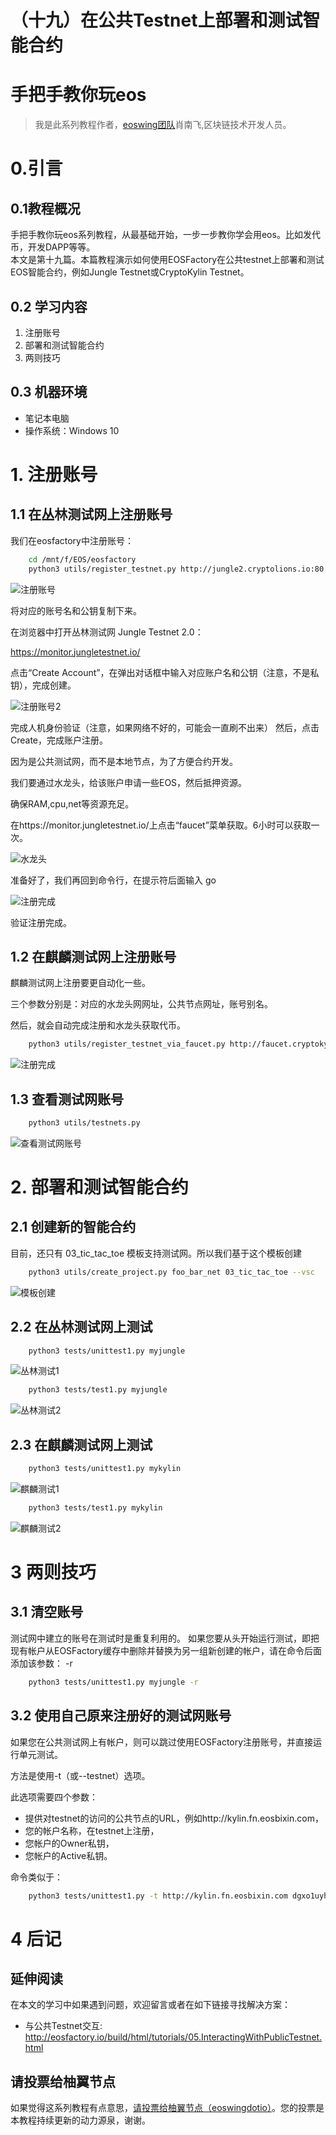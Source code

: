 （十九）在公共Testnet上部署和测试智能合约
===================================

# 手把手教你玩eos 
> 我是此系列教程作者，<a href="https://www.eoswing.io" >eoswing团队</a>肖南飞,区块链技术开发人员。

# 0.引言
## 0.1教程概况
手把手教你玩eos系列教程，从最基础开始，一步一步教你学会用eos。比如发代币，开发DAPP等等。  
本文是第十九篇。本篇教程演示如何使用EOSFactory在公共testnet上部署和测试EOS智能合约，例如Jungle Testnet或CryptoKylin Testnet。

## 0.2 学习内容
1. 注册账号
2. 部署和测试智能合约
3. 两则技巧

## 0.3 机器环境

- 笔记本电脑
- 操作系统：Windows 10

# 1. 注册账号

## 1.1 在丛林测试网上注册账号 

我们在eosfactory中注册账号：

```Bash
	cd /mnt/f/EOS/eosfactory
	python3 utils/register_testnet.py http://jungle2.cryptolions.io:80 myjungle
```

![注册账号](/images/eost19-01.png "注册账号")

将对应的账号名和公钥复制下来。

在浏览器中打开丛林测试网 Jungle Testnet 2.0：

https://monitor.jungletestnet.io/

点击“Create Account”，在弹出对话框中输入对应账户名和公钥（注意，不是私钥），完成创建。

![注册账号2](/images/eost19-02.png "注册账号2")

完成人机身份验证（注意，如果网络不好的，可能会一直刷不出来）
然后，点击Create，完成账户注册。

因为是公共测试网，而不是本地节点，为了方便合约开发。

我们要通过水龙头，给该账户申请一些EOS，然后抵押资源。

确保RAM,cpu,net等资源充足。

在https://monitor.jungletestnet.io/上点击“faucet”菜单获取。6小时可以获取一次。

![水龙头](/images/eost19-03.png "水龙头")

准备好了，我们再回到命令行，在提示符后面输入 go


![注册完成](/images/eost19-04.png "注册完成")

验证注册完成。

## 1.2 在麒麟测试网上注册账号

麒麟测试网上注册要更自动化一些。

三个参数分别是：对应的水龙头网网址，公共节点网址，账号别名。

然后，就会自动完成注册和水龙头获取代币。

```Bash
	python3 utils/register_testnet_via_faucet.py http://faucet.cryptokylin.io http://kylin.fn.eosbixin.com mykylin
```

![注册完成](/images/eost19-05.png "注册完成")

## 1.3 查看测试网账号

```Bash
	python3 utils/testnets.py
```

![查看测试网账号](/images/eost19-06.png "查看测试网账号")

# 2. 部署和测试智能合约

## 2.1 创建新的智能合约

目前，还只有 03_tic_tac_toe 模板支持测试网。所以我们基于这个模板创建

```Bash
	python3 utils/create_project.py foo_bar_net 03_tic_tac_toe --vsc
```

![模板创建](/images/eost19-07.png "模板创建")

## 2.2 在丛林测试网上测试

```Bash
	python3 tests/unittest1.py myjungle
```

![丛林测试1](/images/eost19-08.png "丛林测试1")

```Bash
	python3 tests/test1.py myjungle
```

![丛林测试2](/images/eost19-09.png "丛林测试2")

## 2.3 在麒麟测试网上测试

```Bash
	python3 tests/unittest1.py mykylin
```

![麒麟测试1](/images/eost19-10.png "麒麟测试1")

```Bash
	python3 tests/test1.py mykylin
```

![麒麟测试2](/images/eost19-11.png "麒麟测试2")

# 3 两则技巧
## 3.1 清空账号

测试网中建立的账号在测试时是重复利用的。
如果您要从头开始运行测试，即把现有帐户从EOSFactory缓存中删除并替换为另一组新创建的帐户，请在命令后面添加该参数： -r

```Bash
	python3 tests/unittest1.py myjungle -r
```

## 3.2 使用自己原来注册好的测试网账号

如果您在公共测试网上有帐户，则可以跳过使用EOSFactory注册账号，并直接运行单元测试。

方法是使用-t（或--testnet）选项。

此选项需要四个参数：

- 提供对testnet的访问的公共节点的URL，例如http://kylin.fn.eosbixin.com，
- 您的帐户名称，在testnet上注册，
- 您帐户的Owner私钥，
- 您帐户的Active私钥。

命令类似于：

```Bash
	python3 tests/unittest1.py -t http://kylin.fn.eosbixin.com dgxo1uyhoytn 5JE9XSurh4Bmdw8Ynz72Eh6ZCKrxf63SmQWKrYJSXf1dEnoiKFY 5JgLo7jZhmY4huDNXwExmaWQJqyS1hGZrnSjECcpWwGU25Ym8tA
```


# 4 后记
## 延伸阅读
在本文的学习中如果遇到问题，欢迎留言或者在如下链接寻找解决方案：

- 与公共Testnet交互: http://eosfactory.io/build/html/tutorials/05.InteractingWithPublicTestnet.html


## 请投票给柚翼节点
如果觉得这系列教程有点意思，<a href="https://www.myeoskit.com/tools/vote/?voteTo=eoswingdotio" >请投票给柚翼节点（eoswingdotio）</a>。您的投票是本教程持续更新的动力源泉，谢谢。